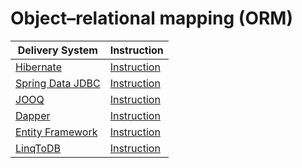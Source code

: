 # Object–relational mapping (ORM)

| Delivery System                                                 | Instruction                           |
|-----------------------------------------------------------------|---------------------------------------|
| [Hibernate](https://hibernate.org/orm/)                         | [Instruction](../hibernate.md)        |
| [Spring Data JDBC](https://spring.io/projects/spring-data-jdbc) | [Instruction](../spring-data-jdbc.md) |
| [JOOQ](https://www.jooq.org/)                                   | [Instruction](../jooq.md)             |
| [Dapper](https://www.learndapper.com/)                          | [Instruction](../dapper.md)           |
| [Entity Framework](https://docs.microsoft.com/ef/core/index)    | [Instruction](../entity-framework.md) |
| [LinqToDB](https://linq2db.github.io/)                          | [Instruction](../linq2db.md)          |